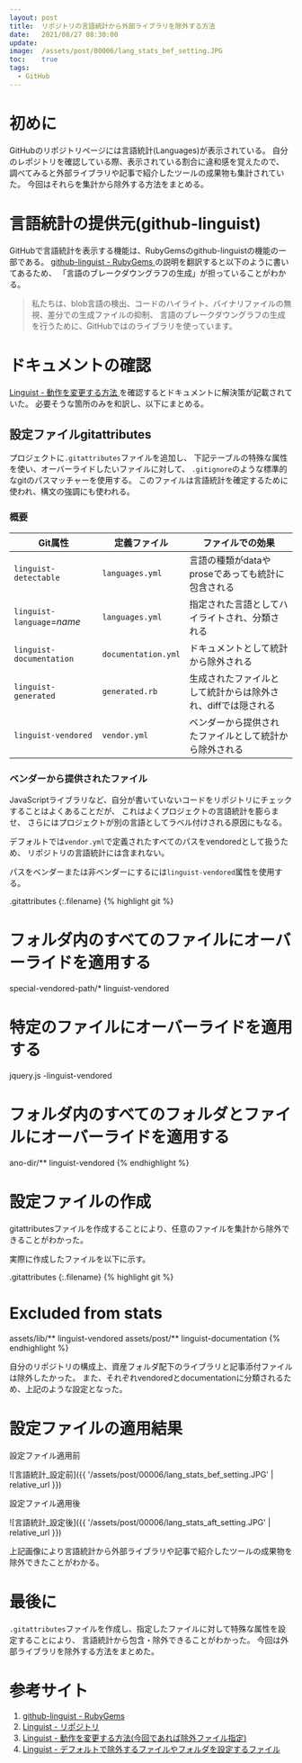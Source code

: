 ```yaml
---
layout: post
title:  リポジトリの言語統計から外部ライブラリを除外する方法
date:   2021/08/27 08:30:00
update: 
image:  /assets/post/00006/lang_stats_bef_setting.JPG
toc:    true
tags:
  - GitHub
---
```


# 初めに

GitHubのリポジトリページには言語統計(Languages)が表示されている。
自分のレポジトリを確認している際、表示されている割合に違和感を覚えたので、
調べてみると外部ライブラリや記事で紹介したツールの成果物も集計されていた。
今回はそれらを集計から除外する方法をまとめる。


# 言語統計の提供元(github-linguist)

GitHubで言語統計を表示する機能は、RubyGemsのgithub-linguistの機能の一部である。
[github-linguist - RubyGems
](https://rubygems.org/gems/github-linguist)
の説明を翻訳すると以下のように書いてあるため、
「言語のブレークダウングラフの生成」が担っていることがわかる。

> 私たちは、blob言語の検出、コードのハイライト、バイナリファイルの無視、差分での生成ファイルの抑制、
> 言語のブレークダウングラフの生成を行うために、GitHubではのライブラリを使っています。


# ドキュメントの確認

[Linguist - 動作を変更する方法
](https://github.com/github/linguist/blob/master/docs/overrides.md)
を確認するとドキュメントに解決策が記載されていた。
必要そうな箇所のみを和訳し、以下にまとめる。

## 設定ファイルgitattributes

プロジェクトに`.gitattributes`ファイルを追加し、
下記テーブルの特殊な属性を使い、オーバーライドしたいファイルに対して、
`.gitignore`のような標準的なgitのパスマッチャーを使用する。
このファイルは言語統計を確定するために使われ、構文の強調にも使われる。


### 概要

| Git属性                    | 定義ファイル        | ファイルでの効果                                             |
| -------------------------- | ------------------- | ------------------------------------------------------------ |
| `linguist-detectable`      | `languages.yml`     | 言語の種類がdataやproseであっても統計に包含される            |
| `linguist-language`=*name* | `languages.yml`     | 指定された言語としてハイライトされ、分類される               |
| `linguist-documentation`   | `documentation.yml` | ドキュメントとして統計から除外される                         |
| `linguist-generated`       | `generated.rb`      | 生成されたファイルとして統計からは除外され、diffでは隠される |
| `linguist-vendored`        | `vendor.yml`        | ベンダーから提供されたファイルとして統計から除外される       |


### ベンダーから提供されたファイル

JavaScriptライブラリなど、自分が書いていないコードをリポジトリにチェックすることはよくあることだが、
これはよくプロジェクトの言語統計を膨らませ、
さらにはプロジェクトが別の言語としてラベル付けされる原因にもなる。

デフォルトでは`vendor.yml`で定義されたすべてのパスをvendoredとして扱うため、
リポジトリの言語統計には含まれない。

パスをベンダーまたは非ベンダーにするには`linguist-vendored`属性を使用する。

.gitattributes
{:.filename}
{% highlight git %}
# フォルダ内のすべてのファイルにオーバーライドを適用する
special-vendored-path/* linguist-vendored
# 特定のファイルにオーバーライドを適用する
jquery.js -linguist-vendored
# フォルダ内のすべてのフォルダとファイルにオーバーライドを適用する
ano-dir/** linguist-vendored
{% endhighlight %}


# 設定ファイルの作成

gitattributesファイルを作成することにより、任意のファイルを集計から除外できることがわかった。

実際に作成したファイルを以下に示す。

.gitattributes
{:.filename}
{% highlight git %}
# Excluded from stats
assets/lib/**  linguist-vendored
assets/post/** linguist-documentation
{% endhighlight %}

自分のリポジトリの構成上、資産フォルダ配下のライブラリと記事添付ファイルは除外したかった。
また、それぞれvendoredとdocumentationに分類されるため、上記のような設定となった。


# 設定ファイルの適用結果

設定ファイル適用前

![言語統計_設定前]({{ '/assets/post/00006/lang_stats_bef_setting.JPG' | relative_url }})

設定ファイル適用後

![言語統計_設定後]({{ '/assets/post/00006/lang_stats_aft_setting.JPG' | relative_url }})

上記画像により言語統計から外部ライブラリや記事で紹介したツールの成果物を除外できたことがわかる。


# 最後に

`.gitattributes`ファイルを作成し、指定したファイルに対して特殊な属性を設定することにより、
言語統計から包含・除外できることがわかった。
今回は外部ライブラリを除外する方法をまとめた。


# 参考サイト

  1. [github-linguist - RubyGems
     ](https://rubygems.org/gems/github-linguist)
  2. [Linguist - リポジトリ
     ](https://github.com/github/linguist)
  3. [Linguist - 動作を変更する方法(今回であれば除外ファイル指定)
     ](https://github.com/github/linguist/blob/master/docs/overrides.md)
  4. [Linguist - デフォルトで除外するファイルやフォルダを設定するファイル
     ](https://github.com/github/linguist/blob/master/lib/linguist/vendor.yml)

